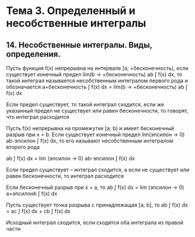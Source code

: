 # Тема 3. Определенный и несобственные интегралы

## 14. Несобственные интегралы. Виды, определения.

Пусть функция f(x) непрерывна на интервале [a; +бесконечность), если существует конечный предел lim(b -> +бесконечность) ab ∫ f(x) dx, то такой интеграл называется несобственным интегралом первого рода и обозначается a+бесконечность ∫ f(x) dx = lim(b -> +бесконечность) ab ∫ f(x) dx

Если предел существует, то такой интеграл сходится, если же указанный предел не существует или равен бесконечности, то говорят, что интеграл расходится

Пусть f(x) непрерывна на промежутке [a; b) и имеет бесконечный разрыв при x = b. Если существует конечный предел lim(эпсилон -> 0) ab-эпсилон ∫ f(x) dx, то его называют несобственным интегралом второго рода

 ab ∫ f(x) dx = lim (эпсилон -> 0) ab-эпсилон ∫ f(x) dx

Если предел существует – интеграл сходится, а если не существует или равен бесконечности, то интеграл расходится

Если бесконечный разрыв при х = а, то ab ∫ f(x) dx = lim (эпсилон -> 0) a+эпсилонb ∫ f(x) dx

Пусть существует точка разрыва с принадлежащая [a; b], то ab ∫ f(x) dx = aс ∫ f(x) dx + сb ∫ f(x) dx

Исходный интеграл сходится, если сходятся оба интеграла из правой части
